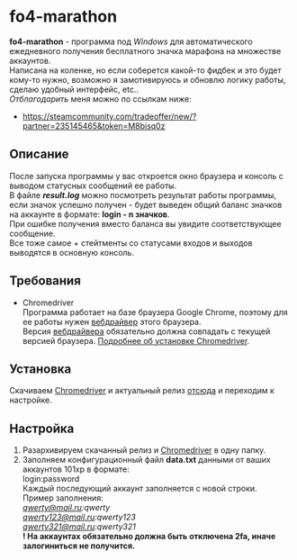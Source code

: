# fo4-marathon
**fo4-marathon** - программа под *Windows* для автоматического ежедневного получения бесплатного значка марафона на множестве аккаунтов.  
Написана на коленке, но если соберется какой-то фидбек и это будет кому-то нужно, возможно я замотивируюсь и обновлю логику работы, сделаю удобный интерфейс, etc..  
*Отблагодарить* меня можно по ссылкам ниже:  
- https://steamcommunity.com/tradeoffer/new/?partner=235145465&token=M8bisq0z

## Описание
После запуска программы у вас откроется окно браузера и консоль с выводом статусных сообщений ее работы.  
В файле ***result.log*** можно посмотреть результат работы программы, если значок успешно получен - будет выведен общий баланс значков на аккаунте в формате: **login - n значков**.  
При ошибке получения вместо баланса вы увидите соответствующее сообщение.  
Все тоже самое + стейтменты со статусами входов и выходов выводятся в основную консоль.

## Требования
- Chromedriver  
Программа работает на базе браузера Google Chrome, поэтому для ее работы нужен [вебдрайвер](https://chromedriver.chromium.org/) этого браузера.  
Версия [вебдрайвера](https://chromedriver.chromium.org/) обязательно должна совпадать с текущей версией браузера. [Подробнее об установке Chromedriver](https://chromedriver.chromium.org/getting-started).

## Установка
Скачиваем [Chromedriver](#требования) и актуальный релиз [отсюда](https://github.com/vvvvvvvvlone/fo4-marathon/releases) и переходим к настройке.

## Настройка
1. Разархивируем скачанный релиз и [Chromedriver](#requirements) в одну папку.
2. Заполняем конфигурационный файл **data.txt** данными от ваших аккаунтов 101xp в формате:  
login:password  
Каждый последующий аккаунт заполняется с новой строки.  
Пример заполнения:  
*qwerty@mail.ru:qwerty  
qwerty123@mail.ru:qwerty123  
qwerty321@mail.ru:qwerty321*  
**! На аккаунтах обязательно должна быть отключена 2fa, иначе залогиниться не получится.**

